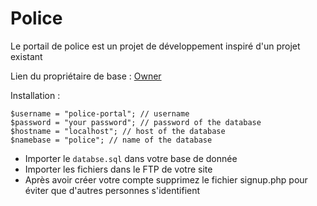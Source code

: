 # Police
Le portail de police est un projet de développement inspiré d'un projet existant

Lien du propriétaire de base : [Owner](https://forum.fivem.net/u/davendrix)

Installation : 
```
$username = "police-portal"; // username
$password = "your password"; // password of the database
$hostname = "localhost"; // host of the database
$namebase = "police"; // name of the database
```
- Importer le `databse.sql` dans votre base de donnée
- Importer les fichiers dans le FTP de votre site
- Après avoir créer votre compte supprimez le fichier signup.php pour éviter que d'autres personnes s'identifient


